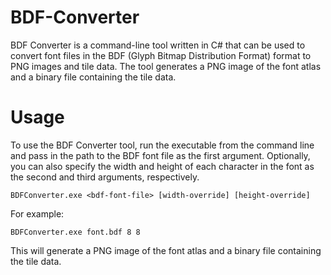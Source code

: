 # BDF-Converter

BDF Converter is a command-line tool written in C# that can be used to convert font files in the BDF (Glyph Bitmap Distribution Format) format to PNG images and tile data. The tool generates a PNG image of the font atlas and a binary file containing the tile data.

# Usage
To use the BDF Converter tool, run the executable from the command line and pass in the path to the BDF font file as the first argument. Optionally, you can also specify the width and height of each character in the font as the second and third arguments, respectively.

`BDFConverter.exe <bdf-font-file> [width-override] [height-override]`

For example:

`BDFConverter.exe font.bdf 8 8`

This will generate a PNG image of the font atlas and a binary file containing the tile data.
